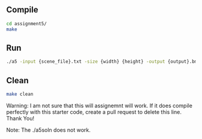 ## Compile
```bash
cd assignment5/
make
```

## Run
```bash
./a5 -input {scene_file}.txt -size {width} {height} -output {output}.bmp -shadows -jitter -filter
```

## Clean
```bash
make clean
```

Warning: I am not sure that this will assignemnt will work. If it does compile perfectly with this starter code, create a pull request to delete this line. Thank You!

Note: The ./a5soln does not work.
